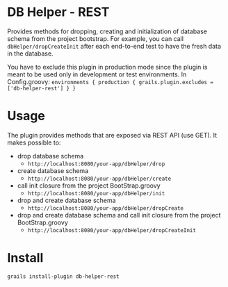 DB Helper - REST
================

Provides methods for dropping, creating and initialization of database schema from the project bootstrap. For example, you can call `dbHelper/dropCreateInit` after each end-to-end test to have the fresh data in the database.

You have to exclude this plugin in production mode since the plugin is meant to be used only in development or test environments. In Config.groovy:
`environments {
    production {
        grails.plugin.excludes = ['db-helper-rest']
    }
}`

Usage
=====

The plugin provides methods that are exposed via REST API (use GET). It makes possible to:
* drop database schema
  * `http://localhost:8080/your-app/dbHelper/drop`
* create database schema
  * `http://localhost:8080/your-app/dbHelper/create`
* call init closure from the project BootStrap.groovy
  * `http://localhost:8080/your-app/dbHelper/init`
* drop and create database schema
  * `http://localhost:8080/your-app/dbHelper/dropCreate`
* drop and create database schema and call init closure from the project BootStrap.groovy
  * `http://localhost:8080/your-app/dbHelper/dropCreateInit`

Install
=======

`grails install-plugin db-helper-rest`